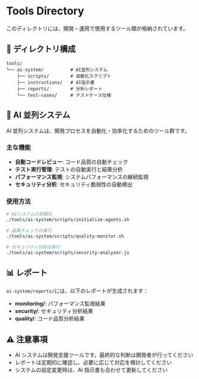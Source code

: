# Tools Directory

このディレクトリには、開発・運用で使用するツール類が格納されています。

## 📁 ディレクトリ構成

```
tools/
└── ai-system/          # AI並列システム
    ├── scripts/        # 自動化スクリプト
    ├── instructions/   # AI指示書
    ├── reports/        # 分析レポート
    └── test-cases/     # テストケース仕様
```

## 🤖 AI 並列システム

AI 並列システムは、開発プロセスを自動化・効率化するためのツール群です。

### 主な機能

- **自動コードレビュー**: コード品質の自動チェック
- **テスト実行管理**: テストの自動実行と結果分析
- **パフォーマンス監視**: システムパフォーマンスの継続監視
- **セキュリティ分析**: セキュリティ脆弱性の自動検出

### 使用方法

```bash
# AIシステムの初期化
./tools/ai-system/scripts/initialize-agents.sh

# 品質チェックの実行
./tools/ai-system/scripts/quality-monitor.sh

# セキュリティ分析の実行
./tools/ai-system/scripts/security-analyzer.js
```

## 📊 レポート

`ai-system/reports/`には、以下のレポートが生成されます：

- **monitoring/**: パフォーマンス監視結果
- **security/**: セキュリティ分析結果
- **quality/**: コード品質分析結果

## ⚠️ 注意事項

- AI システムは開発支援ツールです。最終的な判断は開発者が行ってください
- レポートは定期的に確認し、必要に応じて対応を検討してください
- システムの設定変更時は、AI 指示書も合わせて更新してください
